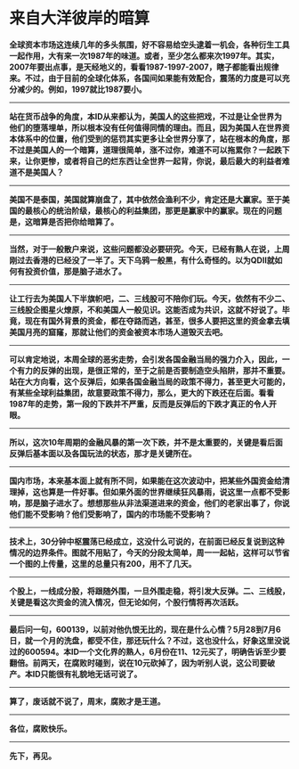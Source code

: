 来自大洋彼岸的暗算
====

			

**全球资本市场这连续几年的多头氛围，好不容易给空头逮着一机会，各种衍生工具一起作用，大有来一次1987年的味道。或者，至少怎么都来次1997年。其实，2007年要出点事，是天经地义的，看看1987-1997-2007，瞎子都能看出规律来。不过，由于目前的全球化体系，各国间如果能有效配合，震荡的力度是可以充分减少的。例如，1997就比1987要小。**

** **

**站在货币战争的角度，本ID从来都认为，美国人的这些把戏，不过是让全世界为他们的堕落埋单，所以根本没有任何值得同情的理由。而且，因为美国人在世界资本体系中的位置，他们受到的惩罚其实更多让全世界分享了，站在根本的角度，那不过是美国人的一个暗算，道理很简单，涨不过你，难道不可以拖累你？一起跌下来，让你更惨，或者将自己的烂东西让全世界一起背，你说，最后最大的利益者难道不是美国人？**

** **

**美国不是泰国，美国就算崩盘了，其中依然会渔利不少，肯定还是大赢家。至于美国的最核心的统治阶级，最核心的利益集团，那更是赢家中的赢家。现在的问题是，这暗算是否把你给暗算了。**

** **

**当然，对于一般散户来说，这些问题都没必要研究。今天，已经有熟人在说，上周刚过去香港的已经没了一半了。天下乌鸦一般黑，有什么奇怪的。以为QDII就如何有投资价值，那是脑子进水了。**

** **

**让工行去为美国人下半旗帜吧，二、三线股可不陪你们玩。今天，依然有不少二、三线股企图星火燎原，不和美国人一般见识。这能否成为共识，这就不好说了。毕竟，现在有国外背景的资金，都在夺路而逃，甚至，很多人要把这里的资金拿去填美国月亮的窟窿，那就让他们的资金被资本市场人道毁灭去吧。**

** **

**可以肯定地说，本周全球的恶劣走势，会引发各国金融当局的强力介入，因此，一个有力的反弹的出现，是很正常的，至于之前是否要制造空头陷阱，那并不重要。站在大方向看，这个反弹后，如果各国金融当局的政策不得力，甚至更大可能的，有某些全球利益集团，故意要政策不得力，那么，更大的下跌还在后面。看看1987年的走势，第一段的下跌并不严重，反而是反弹后的下跌才真正的令人开眼。**

** **

**所以，这次10年周期的金融风暴的第一次下跌，并不是太重要的，关键是看后面反弹后基本面以及各国玩法的状态，那才是关键所在。**

** **

**国内市场，本来基本面上就有所不同，如果能在这次波动中，把某些外国资金给清理掉，这也算是一件好事。但如果外面的世界继续狂风暴雨，说这里一点都不受影响，那是脑子进水了。想想那些从非法渠道进来的资金，他们的老家出事了，你说他们能不受影响？他们受影响了，国内的市场能不受影响？**

** **

**技术上，30分钟中枢震荡已经成立，这没什么可说的，在前面已经反复说到这种情况的边界条件。图就不用贴了，今天的分段太简单，周一一起帖，这样可以节省一个图的上传量，这里的总量只有200，用不了几天。**

** **

**个股上，一线成分股，将跟随外围，一旦外围走稳，将引发大反弹。二、三线股，关键是看这次资金的流入情况，但无论如何，个股行情将再次活跃。**

** **

**最后问一句，600139，以前对他仇恨无比的，现在是什么心情？5月28到7月6日，就一个月的洗盘，都受不住，那还玩什么？不过，这也没什么，好象这里没说过的600594。本ID一个文化界的熟人，6月份在11、12元买了，明确告诉至少要翻倍。前两天，在腐败时碰到，说在10元砍掉了，因为听别人说，这公司要破产。本ID只能很有礼貌地无话可说了。**

** **

**算了，废话就不说了，周末，腐败才是王道。**

** **

**各位，腐败快乐。**

** **

**先下，再见。**
